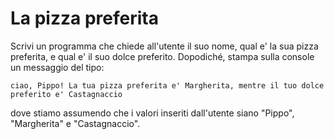 # La pizza preferita

Scrivi un programma che chiede all'utente il suo nome, qual e' la sua pizza preferita, e qual e' il suo dolce preferito. Dopodiché, stampa sulla console un messaggio del tipo:

```
ciao, Pippo! La tua pizza preferita e' Margherita, mentre il tuo dolce preferito e' Castagnaccio
```

dove stiamo assumendo che i valori inseriti dall'utente siano "Pippo", "Margherita" e "Castagnaccio".
